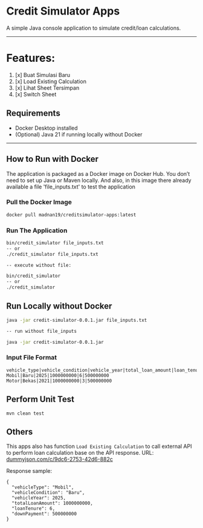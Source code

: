 # Credit Simulator Apps
A simple Java console application to simulate credit/loan calculations.

---

# Features:
1. [x] Buat Simulasi Baru
2. [x] Load Existing Calculation
3. [x] Lihat Sheet Tersimpan
4. [x] Switch Sheet



## Requirements

- Docker Desktop installed
- (Optional) Java 21 if running locally without Docker

---

## How to Run with Docker

The application is packaged as a Docker image on Docker Hub. You don’t need to set up Java or Maven locally.
And also, in this image there already available a file 'file_inputs.txt' to test the application

### Pull the Docker Image

```bash
docker pull madnan19/creditsimulator-apps:latest

```

### Run The Application

```bash
bin/credit_simulator file_inputs.txt 
-- or 
./credit_simulator file_inputs.txt

-- execute without file:

bin/credit_simulator
-- or 
./credit_simulator

```

## Run Locally without Docker

```bash
java -jar credit-simulator-0.0.1.jar file_inputs.txt

-- run without file_inputs

java -jar credit-simulator-0.0.1.jar
```

### Input File Format 
```file 
vehicle_type|vehicle_condition|vehicle_year|total_loan_amount|loan_tenure|down_payment
Mobil|Baru|2025|1000000000|6|500000000
Motor|Bekas|2021|1000000000|3|500000000
```

## Perform Unit Test

```maven
mvn clean test
```

## Others

This apps also has function `Load Existing Calculation` to call external API to perform loan calculation base on the API response.
URL:
[dummyjson.com/c/9dc6-2753-42d6-882c]()

Response sample:

```file
{
  "vehicleType": "Mobil",
  "vehicleCondition": "Baru",
  "vehicleYear": 2025,
  "totalLoanAmount": 1000000000,
  "loanTenure": 6,
  "downPayment": 500000000
}
```

